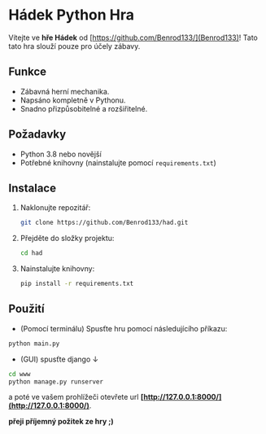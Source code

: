 # Hádek Python Hra

Vítejte ve **hře Hádek** od [https://github.com/Benrod133/](Benrod133)! Tato tato hra slouží pouze pro účely zábavy.

## Funkce

- Zábavná herní mechanika.
- Napsáno kompletně v Pythonu.
- Snadno přizpůsobitelné a rozšiřitelné.

## Požadavky

- Python 3.8 nebo novější
- Potřebné knihovny (nainstalujte pomocí `requirements.txt`)

## Instalace

1. Naklonujte repozitář:
    ```bash
    git clone https://github.com/Benrod133/had.git
    ```
2. Přejděte do složky projektu:
    ```bash
    cd had
    ```
3. Nainstalujte knihovny:
    ```bash
    pip install -r requirements.txt
    ```

## Použití

- (Pomocí terminálu) Spusťte hru pomocí následujícího příkazu:
```bash
python main.py
```
- (GUI) spusťte django ↓
```bash
cd www
python manage.py runserver
```
a poté ve vašem prohlížeči otevřete url **[http://127.0.0.1:8000/](http://127.0.0.1:8000/)**.

**přeji příjemný požitek  ze hry ;)**